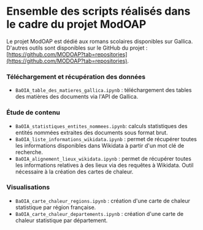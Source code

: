 # Ensemble des scripts réalisés dans le cadre du projet ModOAP

Le projet ModOAP est dédié aux romans scolaires disponibles sur Gallica. D'autres outils sont disponibles sur le GitHub du projet : [https://github.com/MODOAP?tab=repositories](https://github.com/MODOAP?tab=repositories).

### Téléchargement et récupération des données
- ```BaOIA_table_des_matieres_gallica.ipynb``` : téléchargement des tables des matières des documents via l'API de Gallica.

### Étude de contenu
- ```BaOIA_statistiques_entites_nommees.ipynb```: calculs statistiques des entités nommées extraites des documents sous format brut.
- ```BaOIA_liste_informations_wikidata.ipynb``` : permet de récupérer toutes les informations disponibles dans Wikidata à partir d'un mot clé de recherche.
- ```BaOIA_alignement_lieux_wikidata.ipynb``` : permet de récupérer toutes les informations relatives à des lieux via des requêtes à Wikidata. Outil nécessaire à la création des cartes de chaleur.

### Visualisations
- ```BaOIA_carte_chaleur_regions.ipynb``` : création d'une carte de chaleur statistique par région française.
- ```BaOIA_carte_chaleur_departements.ipynb``` : création d'une carte de chaleur statistique par département.
